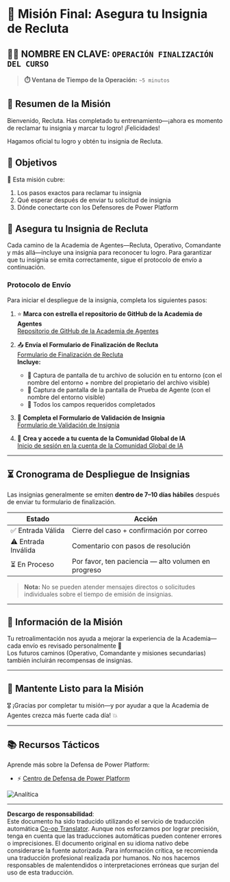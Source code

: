 <!--
CO_OP_TRANSLATOR_METADATA:
{
  "original_hash": "c309da91b8c84aad1ab6e8bbf25674df",
  "translation_date": "2025-10-17T19:04:35+00:00",
  "source_file": "docs/recruit/course-completion-badges-recruit/README.md",
  "language_code": "es"
}
-->
# 🚨 Misión Final: Asegura tu Insignia de Recluta

## 🕵️‍♂️ NOMBRE EN CLAVE: `OPERACIÓN FINALIZACIÓN DEL CURSO`

> **⏱️ Ventana de Tiempo de la Operación:** `~5 minutos`  

## 🎯 Resumen de la Misión

Bienvenido, Recluta. Has completado tu entrenamiento—¡ahora es momento de reclamar tu insignia y marcar tu logro! ¡Felicidades!  

Hagamos oficial tu logro y obtén tu insignia de Recluta.

## 🔎 Objetivos

📖 Esta misión cubre:

1. Los pasos exactos para reclamar tu insignia
1. Qué esperar después de enviar tu solicitud de insignia
1. Dónde conectarte con los Defensores de Power Platform

## 🏅 Asegura tu Insignia de Recluta

Cada camino de la Academia de Agentes—Recluta, Operativo, Comandante y más allá—incluye una insignia para reconocer tu logro. Para garantizar que tu insignia se emita correctamente, sigue el protocolo de envío a continuación.

### Protocolo de Envío

Para iniciar el despliegue de la insignia, completa los siguientes pasos:

1. ⭐ **Marca con estrella el repositorio de GitHub de la Academia de Agentes**  
   [Repositorio de GitHub de la Academia de Agentes](https://github.com/microsoft/agent-academy)

1. 📤 **Envía el Formulario de Finalización de Recluta**  
   [Formulario de Finalización de Recluta](https://aka.ms/agent-academy-recruit/badge)  
   **Incluye:**
      * 📸 Captura de pantalla de tu archivo de solución en tu entorno (con el nombre del entorno + nombre del propietario del archivo visible)
      * 📸 Captura de pantalla de la pantalla de Prueba de Agente (con el nombre del entorno visible)
      * 📝 Todos los campos requeridos completados

1. 🧾 **Completa el Formulario de Validación de Insignia**  
   [Formulario de Validación de Insignia](https://aka.ms/agent-academy-recruit/form)

1. 🔐 **Crea y accede a tu cuenta de la Comunidad Global de IA**  
   [Inicio de sesión en la cuenta de la Comunidad Global de IA](https://globalai.community/auth/login)

---

## ⏳ Cronograma de Despliegue de Insignias

Las insignias generalmente se emiten **dentro de 7–10 días hábiles** después de enviar tu formulario de finalización.

| Estado           | Acción                                    |
|------------------|-------------------------------------------|
| ✅ Entrada Válida | Cierre del caso + confirmación por correo |
| ⚠️ Entrada Inválida | Comentario con pasos de resolución       |
| ⏳ En Proceso    | Por favor, ten paciencia — alto volumen en progreso |

> **Nota:** No se pueden atender mensajes directos o solicitudes individuales sobre el tiempo de emisión de insignias.

---

## 🧠 Información de la Misión

Tu retroalimentación nos ayuda a mejorar la experiencia de la Academia—cada envío es revisado personalmente 💖  
Los futuros caminos (Operativo, Comandante y misiones secundarias) también incluirán recompensas de insignias.

---

## 📡 Mantente Listo para la Misión

🎖 ¡Gracias por completar tu misión—y por ayudar a que la Academia de Agentes crezca más fuerte cada día! 💥

---

## 📚 Recursos Tácticos

Aprende más sobre la Defensa de Power Platform:

* ⚡ [Centro de Defensa de Power Platform](https://aka.ms/power-advocates)

<img src="https://m365-visitor-stats.azurewebsites.net/agent-academy/recruit/final-mission" alt="Analítica" />

---

**Descargo de responsabilidad**:  
Este documento ha sido traducido utilizando el servicio de traducción automática [Co-op Translator](https://github.com/Azure/co-op-translator). Aunque nos esforzamos por lograr precisión, tenga en cuenta que las traducciones automáticas pueden contener errores o imprecisiones. El documento original en su idioma nativo debe considerarse la fuente autorizada. Para información crítica, se recomienda una traducción profesional realizada por humanos. No nos hacemos responsables de malentendidos o interpretaciones erróneas que surjan del uso de esta traducción.